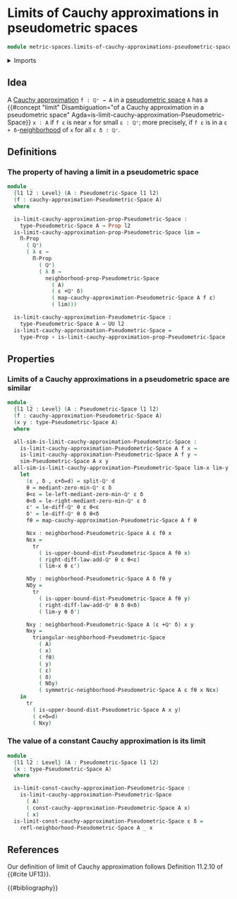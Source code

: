 # Limits of Cauchy approximations in pseudometric spaces

```agda
module metric-spaces.limits-of-cauchy-approximations-pseudometric-spaces where
```

<details><summary>Imports</summary>

```agda
open import elementary-number-theory.positive-rational-numbers

open import foundation.dependent-pair-types
open import foundation.function-types
open import foundation.identity-types
open import foundation.propositions
open import foundation.subtypes
open import foundation.transport-along-identifications
open import foundation.universe-levels

open import metric-spaces.cauchy-approximations-pseudometric-spaces
open import metric-spaces.pseudometric-spaces
open import metric-spaces.similarity-of-elements-pseudometric-spaces
```

</details>

## Idea

A
[Cauchy approximation](metric-spaces.cauchy-approximations-pseudometric-spaces.md)
`f : ℚ⁺ → A` in a [pseudometric space](metric-spaces.pseudometric-spaces.md) `A`
has a
{{#concept "limit" Disambiguation="of a Cauchy approximation in a pseudometric space" Agda=is-limit-cauchy-approximation-Pseudometric-Space}}
`x : A` if `f ε` is near `x` for small `ε : ℚ⁺`; more precisely, if `f ε` is in
a `ε + δ`-[neighborhood](metric-spaces.rational-neighborhood-relations.md) of
`x` for all `ε δ : ℚ⁺`.

## Definitions

### The property of having a limit in a pseudometric space

```agda
module _
  {l1 l2 : Level} (A : Pseudometric-Space l1 l2)
  (f : cauchy-approximation-Pseudometric-Space A)
  where

  is-limit-cauchy-approximation-prop-Pseudometric-Space :
    type-Pseudometric-Space A → Prop l2
  is-limit-cauchy-approximation-prop-Pseudometric-Space lim =
    Π-Prop
      ( ℚ⁺)
      ( λ ε →
        Π-Prop
          ( ℚ⁺)
          ( λ δ →
            neighborhood-prop-Pseudometric-Space
              ( A)
              ( ε +ℚ⁺ δ)
              ( map-cauchy-approximation-Pseudometric-Space A f ε)
              ( lim)))

  is-limit-cauchy-approximation-Pseudometric-Space :
    type-Pseudometric-Space A → UU l2
  is-limit-cauchy-approximation-Pseudometric-Space =
    type-Prop ∘ is-limit-cauchy-approximation-prop-Pseudometric-Space
```

## Properties

### Limits of a Cauchy approximations in a pseudometric space are similar

```agda
module _
  {l1 l2 : Level} (A : Pseudometric-Space l1 l2)
  (f : cauchy-approximation-Pseudometric-Space A)
  (x y : type-Pseudometric-Space A)
  where

  all-sim-is-limit-cauchy-approximation-Pseudometric-Space :
    is-limit-cauchy-approximation-Pseudometric-Space A f x →
    is-limit-cauchy-approximation-Pseudometric-Space A f y →
    sim-Pseudometric-Space A x y
  all-sim-is-limit-cauchy-approximation-Pseudometric-Space lim-x lim-y d =
    let
      (ε , δ , ε+δ=d) = split-ℚ⁺ d
      θ = mediant-zero-min-ℚ⁺ ε δ
      θ<ε = le-left-mediant-zero-min-ℚ⁺ ε δ
      θ<δ = le-right-mediant-zero-min-ℚ⁺ ε δ
      ε' = le-diff-ℚ⁺ θ ε θ<ε
      δ' = le-diff-ℚ⁺ θ δ θ<δ
      fθ = map-cauchy-approximation-Pseudometric-Space A f θ

      Nεx : neighborhood-Pseudometric-Space A ε fθ x
      Nεx =
        tr
          ( is-upper-bound-dist-Pseudometric-Space A fθ x)
          ( right-diff-law-add-ℚ⁺ θ ε θ<ε)
          ( lim-x θ ε')

      Nδy : neighborhood-Pseudometric-Space A δ fθ y
      Nδy =
        tr
          ( is-upper-bound-dist-Pseudometric-Space A fθ y)
          ( right-diff-law-add-ℚ⁺ θ δ θ<δ)
          ( lim-y θ δ')

      Nxy : neighborhood-Pseudometric-Space A (ε +ℚ⁺ δ) x y
      Nxy =
        triangular-neighborhood-Pseudometric-Space
          ( A)
          ( x)
          ( fθ)
          ( y)
          ( ε)
          ( δ)
          ( Nδy)
          ( symmetric-neighborhood-Pseudometric-Space A ε fθ x Nεx)
    in
      tr
        ( is-upper-bound-dist-Pseudometric-Space A x y)
        ( ε+δ=d)
        ( Nxy)
```

### The value of a constant Cauchy approximation is its limit

```agda
module _
  {l1 l2 : Level} (A : Pseudometric-Space l1 l2)
  (x : type-Pseudometric-Space A)
  where

  is-limit-const-cauchy-approximation-Pseudometric-Space :
    is-limit-cauchy-approximation-Pseudometric-Space
      ( A)
      ( const-cauchy-approximation-Pseudometric-Space A x)
      ( x)
  is-limit-const-cauchy-approximation-Pseudometric-Space ε δ =
    refl-neighborhood-Pseudometric-Space A _ x
```

## References

Our definition of limit of Cauchy approximation follows Definition 11.2.10 of
{{#cite UF13}}.

{{#bibliography}}

